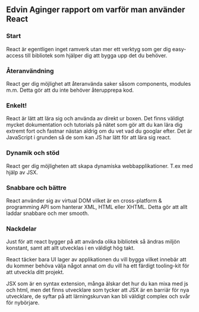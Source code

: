 ## Edvin Aginger rapport om varför man använder React 


### Start
React är egentligen inget ramverk utan mer ett verktyg som ger dig easy-access till bibliotek som hjälper dig att bygga upp det du behöver.

### Återanvändning
React ger dig möjlighet att återanvända saker såsom components, modules m.m. Detta gör att du inte behöver återupprepa kod.

### Enkelt!
React är lätt att lära sig och använda av direkt ur boxen.
Det finns väldigt mycket dokumentation och tutorials på nätet som gör att du kan lära dig extremt fort och fastnar nästan aldrig om du vet vad du googlar efter. Det är JavaScript i grunden så de som kan JS har lätt för att lära sig react.

### Dynamik och stöd
React ger dig möjligheten att skapa dynamiska webbapplikationer. T.ex med hjälp av JSX.

### Snabbare och bättre
React använder sig av virtual DOM vilket är en cross-platform & programming API som hanterar XML, HTML eller XHTML. Detta gör att allt laddar snabbare och mer smooth.


### Nackdelar
Just för att react bygger på att använda olika bibliotek så ändras miljön konstant, samt att allt utvecklas i en väldigt hög takt.

React täcker bara UI lager av applikationen du vill bygga vilket innebär att du kommer behöva välja något annat om du vill ha ett färdigt tooling-kit för att utveckla ditt projekt.

JSX som är en syntax extension, många älskar det hur du kan mixa med js och html, men det finns utvecklare som tycker att JSX är en barriär för nya utvecklare, de syftar på att lärningskurvan kan bli väldigt complex och svår för nybörjare.
